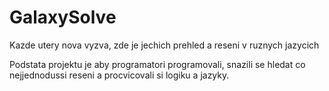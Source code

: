 # GalaxySolve

Kazde utery nova vyzva, zde je jechich prehled a reseni v ruznych jazycich

Podstata projektu je aby programatori programovali, snazili se hledat co nejjednodussi reseni a procvicovali si logiku a jazyky.
